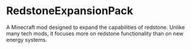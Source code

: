 RedstoneExpansionPack
=====================

A Minecraft mod designed to expand the capabilities of redstone. Unlike many tech mods, it focuses more on redstone functionality than on new energy systems.
